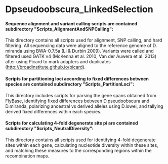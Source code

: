 # Dpseudoobscura_LinkedSelection

#### Sequence alignment and variant calling scripts are contained subdirectory "Scripts_AlignmentAndSNPCalling":
This directory contains all scripts used for alignment, SNP calling, and hard filtering. All sequencing data were aligned to the reference genome of D. miranda using BWA-0.7.5a (Li & Durbin 2009). Variants were called and filtered used GATK v4 (McKenna et al. 2010; Van der Auwera et al. 2013) after using Picard to mark adapters and duplicates (http://broadinstitute.github.io/picard).

#### Scripts for partitioning loci according to fixed differences between species are contained subdirectory "Scripts_PartitionLoci":
This directory includes scripts for parsing the gene spans obtained from FlyBase, identifying fixed differences between D.pseudoobscura and D.miranda, polarizing ancestral vs derived alleles using D.lowei, and tallying derived fixed differences within each species.

#### Scripts for calculating 4-fold degenerate site pi are contained subdirectory "Scripts_NeutralDiversity":
This directory contains all scripts used for identifying 4-fold degenerate sites within each gene, calculating nucleotide diversity within these sites, and matching these measures to the corresponding regions within the recombination maps.
